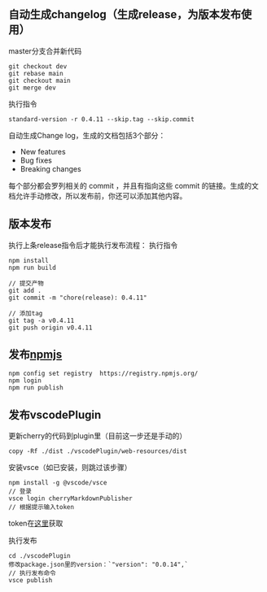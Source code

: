 ## 自动生成changelog（生成release，为版本发布使用）
master分支合并新代码
```
git checkout dev
git rebase main
git checkout main
git merge dev
```
执行指令
```
standard-version -r 0.4.11 --skip.tag --skip.commit
```
自动生成Change log，生成的文档包括3个部分：
- New features
- Bug fixes
- Breaking changes

每个部分都会罗列相关的 commit ，并且有指向这些 commit 的链接。生成的文档允许手动修改，所以发布前，你还可以添加其他内容。


## 版本发布
执行上条release指令后才能执行发布流程：
执行指令
```
npm install
npm run build

// 提交产物
git add .
git commit -m "chore(release): 0.4.11"

// 添加tag 
git tag -a v0.4.11
git push origin v0.4.11
```

## 发布[npmjs](https://www.npmjs.com/)
```
npm config set registry  https://registry.npmjs.org/
npm login
npm run publish
```

## 发布vscodePlugin
更新cherry的代码到plugin里（目前这一步还是手动的）
```
copy -Rf ./dist ./vscodePlugin/web-resources/dist
```

安装vsce（如已安装，则跳过该步骤）
```
npm install -g @vscode/vsce
// 登录
vsce login cherryMarkdownPublisher
// 根据提示输入token
```
token在[这里](https://dev.azure.com/cherry-markdown/_usersSettings/tokens)获取

执行发布
```
cd ./vscodePlugin
修改package.json里的version：`"version": "0.0.14",`
// 执行发布命令
vsce publish
```